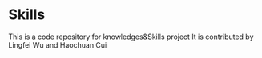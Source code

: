# Skills
This is a code repository  for  knowledges&amp;Skills project
It is contributed by Lingfei Wu and  Haochuan Cui
